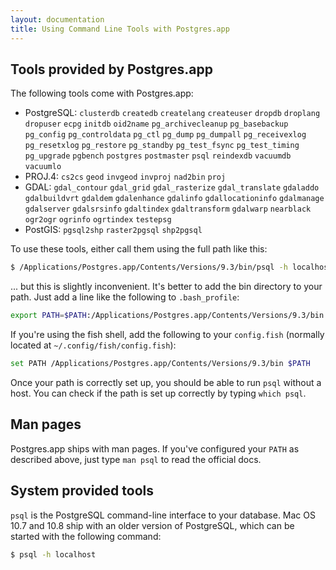```yaml
---
layout: documentation
title: Using Command Line Tools with Postgres.app
---
```



## Tools provided by Postgres.app

The following tools come with Postgres.app:

- PostgreSQL: `clusterdb` `createdb` `createlang` `createuser` `dropdb` `droplang` `dropuser` `ecpg` `initdb` `oid2name` `pg_archivecleanup` `pg_basebackup` `pg_config` `pg_controldata` `pg_ctl` `pg_dump` `pg_dumpall` `pg_receivexlog` `pg_resetxlog` `pg_restore` `pg_standby` `pg_test_fsync` `pg_test_timing` `pg_upgrade` `pgbench` `postgres` `postmaster` `psql` `reindexdb` `vacuumdb` `vacuumlo`
- PROJ.4: `cs2cs` `geod` `invgeod` `invproj` `nad2bin` `proj`
- GDAL: `gdal_contour` `gdal_grid` `gdal_rasterize` `gdal_translate` `gdaladdo` `gdalbuildvrt` `gdaldem` `gdalenhance` `gdalinfo` `gdallocationinfo` `gdalmanage` `gdalserver` `gdalsrsinfo` `gdaltindex` `gdaltransform` `gdalwarp` `nearblack` `ogr2ogr` `ogrinfo` `ogrtindex` `testepsg`
- PostGIS: `pgsql2shp` `raster2pgsql` `shp2pgsql`

To use these tools, either call them using the full path like this:

```bash
$ /Applications/Postgres.app/Contents/Versions/9.3/bin/psql -h localhost
```

... but this is slightly inconvenient. It's better to add the bin directory to your path. Just add a line like the following to `.bash_profile`:

```bash
export PATH=$PATH:/Applications/Postgres.app/Contents/Versions/9.3/bin
```

If you're using the fish shell, add the following to your `config.fish` (normally located at `~/.config/fish/config.fish`):

```bash
set PATH /Applications/Postgres.app/Contents/Versions/9.3/bin $PATH
```

Once your path is correctly set up, you should be able to run `psql` without a host. You can check if the path is set up correctly by typing `which psql`.

## Man pages

Postgres.app ships with man pages. If you've configured your `PATH` as described above, just type `man psql` to read the official docs.

## System provided tools

`psql` is the PostgreSQL command-line interface to your database. Mac OS 10.7 and 10.8 ship with an older version of PostgreSQL, which can be started with the following command:

```bash
$ psql -h localhost
```
